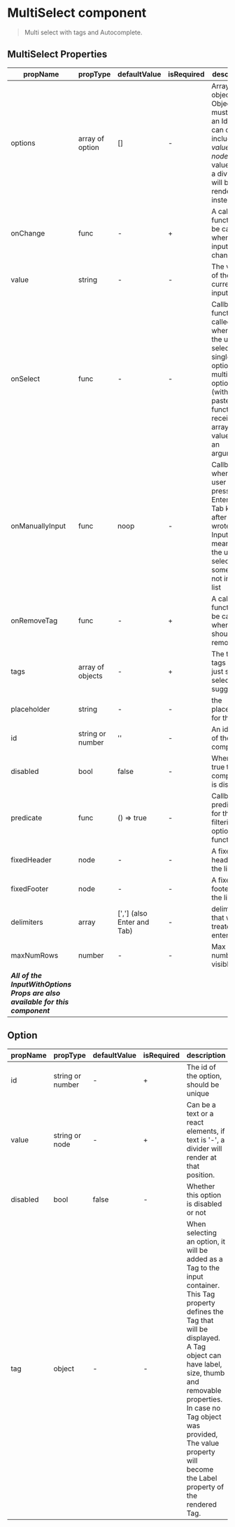 # MultiSelect component

>   Multi select with tags and Autocomplete.

## MultiSelect Properties

| propName | propType | defaultValue | isRequired | description |
|----------|----------|--------------|------------|-------------|
| options | array of option | [] | - | Array of objects. Objects must have an Id and can can include *value* and *node*. If value is '-', a divider will be rendered instead. |
| onChange | func | - | + | A callback function to be called when the input value changed|
| value | string | - | - | The value of the current input |
| onSelect | func | - | - | Callback function called whenever the user selects a single option or multiple options (with copy paste). The function receives array of values as an argument. |
| onManuallyInput | func | noop | - | Callback when the user pressed the Enter key or Tab key after he wrote in the Input field - meaning the user selected something not in the list |
| onRemoveTag | func | - | + | A callback function to be called when a tag should be removed|
| tags | array of objects | - | + | The tags. tags are just set of selected suggestions|
| placeholder | string | - | - | the placeholder for the input|
| id | string or number | '' | - | An identifier of the component |
| disabled | bool | false | - | When set to true this component is disabled |
| predicate | func | () => true | - | Callback predicate for the filtering options function |
| fixedHeader | node | - | - | A fixed header to the list |
| fixedFooter | node | - | - | A fixed footer to the list |
| delimiters | array | [','] (also Enter and Tab) | - | delimiters that will be treated like enter press |
| maxNumRows | number | - | - | Max number of visible lines |
| ***All of the InputWithOptions Props are also available for this component*** | | | | |

## Option

| propName | propType | defaultValue | isRequired | description |
|----------|----------|--------------|------------|-------------|
| id | string or number | - | + | The id of the option, should be unique |
| value | string or node | - | + | Can be a text or a react elements, if text is '-', a divider will render at that position. |
| disabled | bool | false | - | Whether this option is disabled or not |
| tag | object | - | - | When selecting an option, it will be added as a Tag to the input container. This Tag property defines the Tag that will be displayed. A Tag object can have label, size, thumb and removable properties. In case no Tag object was provided, The value property will become the Label property of the rendered Tag.

